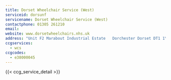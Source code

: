 ```yaml
---
title: Dorset Wheelchair Service (West)
serviceid: dorsunf
servicename: Dorset Wheelchair Service (West)
contactphone: 01305 261210
email: 
website: www.dorsetwheelchairs.nhs.uk
address: "Unit F2 Marabout Industrial Estate   Dorchester Dorset DT1 1YA"
ccgservices:
  - wcs
ccgcodes:
  - e38000045
---
```


{{< ccg_service_detail >}}
